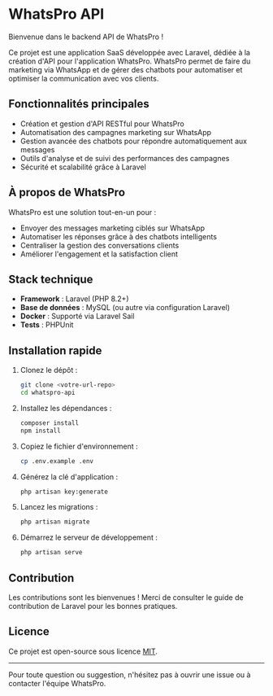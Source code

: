 # WhatsPro API

Bienvenue dans le backend API de WhatsPro !

Ce projet est une application SaaS développée avec Laravel, dédiée à la création d'API pour l'application WhatsPro. WhatsPro permet de faire du marketing via WhatsApp et de gérer des chatbots pour automatiser et optimiser la communication avec vos clients.

## Fonctionnalités principales

-   Création et gestion d'API RESTful pour WhatsPro
-   Automatisation des campagnes marketing sur WhatsApp
-   Gestion avancée des chatbots pour répondre automatiquement aux messages
-   Outils d'analyse et de suivi des performances des campagnes
-   Sécurité et scalabilité grâce à Laravel

## À propos de WhatsPro

WhatsPro est une solution tout-en-un pour :

-   Envoyer des messages marketing ciblés sur WhatsApp
-   Automatiser les réponses grâce à des chatbots intelligents
-   Centraliser la gestion des conversations clients
-   Améliorer l'engagement et la satisfaction client

## Stack technique

-   **Framework** : Laravel (PHP 8.2+)
-   **Base de données** : MySQL (ou autre via configuration Laravel)
-   **Docker** : Supporté via Laravel Sail
-   **Tests** : PHPUnit

## Installation rapide

1. Clonez le dépôt :
    ```bash
    git clone <votre-url-repo>
    cd whatspro-api
    ```
2. Installez les dépendances :
    ```bash
    composer install
    npm install
    ```
3. Copiez le fichier d'environnement :
    ```bash
    cp .env.example .env
    ```
4. Générez la clé d'application :
    ```bash
    php artisan key:generate
    ```
5. Lancez les migrations :
    ```bash
    php artisan migrate
    ```
6. Démarrez le serveur de développement :
    ```bash
    php artisan serve
    ```

## Contribution

Les contributions sont les bienvenues ! Merci de consulter le guide de contribution de Laravel pour les bonnes pratiques.

## Licence

Ce projet est open-source sous licence [MIT](https://opensource.org/licenses/MIT).

---

Pour toute question ou suggestion, n'hésitez pas à ouvrir une issue ou à contacter l'équipe WhatsPro.
